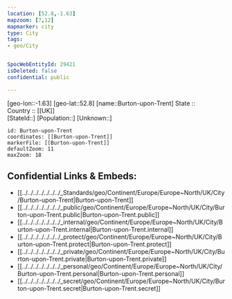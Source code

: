 ```yaml
---
location: [52.8,-1.63] 
mapzoom: [7,12] 
mapmarker: city 
type: City
tags:
- geo/City


SpocWebEntityId: 29421
isDeleted: false
confidential: public

---
```

[geo-lon::-1.63] 
[geo-lat::52.8] 
[name::Burton-upon-Trent] 
State ::  
Country :: [[UK]]  
[StateId::] 
[Population::] 
[Unknown::] 


```leaflet
id: Burton-upon-Trent
coordinates: [[Burton-upon-Trent]] 
markerFile: [[Burton-upon-Trent]] 
defaultZoom: 11 
maxZoom: 18
```


## Confidential Links & Embeds: 
- [[../../../../../../../_Standards/geo/Continent/Europe/Europe~North/UK/City/Burton-upon-Trent|Burton-upon-Trent]] 
- [[../../../../../../../_public/geo/Continent/Europe/Europe~North/UK/City/Burton-upon-Trent.public|Burton-upon-Trent.public]] 
- [[../../../../../../../_internal/geo/Continent/Europe/Europe~North/UK/City/Burton-upon-Trent.internal|Burton-upon-Trent.internal]] 
- [[../../../../../../../_protect/geo/Continent/Europe/Europe~North/UK/City/Burton-upon-Trent.protect|Burton-upon-Trent.protect]] 
- [[../../../../../../../_private/geo/Continent/Europe/Europe~North/UK/City/Burton-upon-Trent.private|Burton-upon-Trent.private]] 
- [[../../../../../../../_personal/geo/Continent/Europe/Europe~North/UK/City/Burton-upon-Trent.personal|Burton-upon-Trent.personal]] 
- [[../../../../../../../_secret/geo/Continent/Europe/Europe~North/UK/City/Burton-upon-Trent.secret|Burton-upon-Trent.secret]] 
